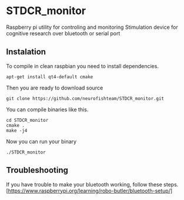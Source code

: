 # STDCR_monitor
Raspberry pi utility for controling and monitoring Stimulation device for cognitive research over bluetooth or serial port

## Instalation

To compile in clean raspbian you need to install dependencies.
```
apt-get install qt4-default cmake
```

Then you are ready to download source
```
git clone https://github.com/neurofishteam/STDCR_monitor.git
```

You can compile binaries like this.
```
cd STDCR_monitor
cmake .
make -j4
```

Now you can run your binary
```
./STDCR_monitor
```

## Troubleshooting

If you have trouble to make your bluetooth working, follow these steps.
[https://www.raspberrypi.org/learning/robo-butler/bluetooth-setup/]